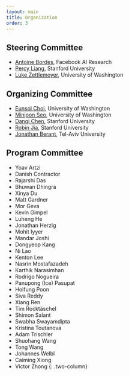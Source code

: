 ```yaml
---
layout: main
title: Organization
order: 3
---
```

## Steering Committee
- [Antoine Bordes](https://research.fb.com/people/bordes-antoine/), Facebook AI Research
- [Percy Liang](https://cs.stanford.edu/~pliang/), Stanford University
- [Luke Zettlemoyer](https://www.cs.washington.edu/people/faculty/lsz), University of Washington

## Organizing Committee
- [Eunsol Choi](https://homes.cs.washington.edu/~eunsol/home.html), University of Washington
- [Minjoon Seo](https://seominjoon.github.io/), University of Washington
- [Danqi Chen](http://cs.stanford.edu/people/danqi/), Stanford University
- [Robin Jia](http://stanford.edu/~robinjia/), Stanford University 
- [Jonathan Berant](http://www.cs.tau.ac.il/~joberant/), Tel-Aviv University

## Program Committee
- Yoav Artzi
- Danish Contractor
- Rajarshi Das
- Bhuwan Dhingra
- Xinya Du
- Matt Gardner
- Mor Geva
- Kevin Gimpel
- Luheng He
- Jonathan Herzig
- Mohit Iyyer
- Mandar Joshi
- Dongyeop Kang
- Ni Lao
- Kenton Lee 
- Nasrin Mostafazadeh
- Karthik Narasimhan
- Rodrigo Nogueira
- Panupong (Ice) Pasupat
- Hoifung Poon
- Siva Reddy
- Xiang Ren
- Tim Rocktäschel
- Shimon Salant
- Swabha Swayamdipta
- Kristina Toutanova
- Adam Trischler
- Shuohang Wang
- Tong Wang
- Johannes Welbl
- Caiming Xiong
- Victor Zhong
{: .two-column}
